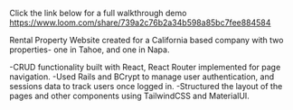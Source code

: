 
Click the link below for a full walkthrough demo
https://www.loom.com/share/739a2c76b2a34b598a85bc7fee884584


Rental Property Website created for a California based company with two properties- one in Tahoe, and one in Napa.


-CRUD functionality built with React, React Router implemented for page navigation.
-Used Rails and BCrypt to manage user authentication, and sessions data to track users once logged in.
-Structured the layout of the pages and other components using TailwindCSS and MaterialUI.
